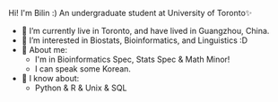 
Hi! I'm Bilin :) An undergraduate student at University of Toronto✨

- 🔭 I’m currently live in Toronto, and have lived in Guangzhou, China.
- 🌱 I’m interested in Biostats, Bioinformatics, and Linguistics :D
- 🤔 About me:
  - I'm in Bioinformatics Spec, Stats Spec & Math Minor!
  - I can speak some Korean.
- 💬 I know about:
  - Python & R & Unix & SQL 


